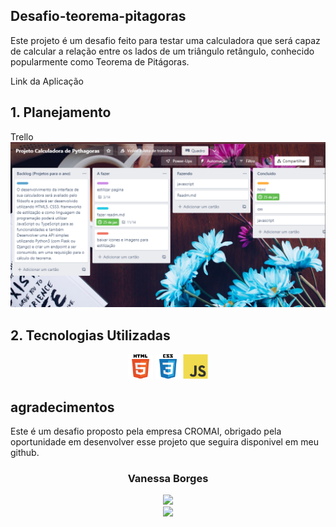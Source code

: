 ## Desafio-teorema-pitagoras

Este projeto é um desafio feito para testar uma calculadora que será capaz de calcular a relação entre os lados de um triângulo retângulo, conhecido popularmente como Teorema de Pitágoras.

Link da Aplicação

## 1. Planejamento

Trello
![Planejamento](./assets/trello.jpeg)

## 2. Tecnologias Utilizadas

<p align="center">
<a href="https://www.w3.org/html/" target="_blank" rel="noreferrer"><img src="https://raw.githubusercontent.com/devicons/devicon/master/icons/html5/html5-original-wordmark.svg" alt="html5" width="40" height="40"/></a>
<a href="https://www.w3schools.com/css/" target="_blank" rel="noreferrer"><img src="https://raw.githubusercontent.com/devicons/devicon/master/icons/css3/css3-original-wordmark.svg" alt="css3" width="40" height="40"/></a>
<a href="https://developer.mozilla.org/en-US/docs/Web/JavaScript" target="_blank" rel="noreferrer"><img src="https://raw.githubusercontent.com/devicons/devicon/master/icons/javascript/javascript-original.svg" alt="javascript" width="40" height="40"/></a>

## agradecimentos

Este é um desafio proposto pela empresa CROMAI, obrigado pela oportunidade em desenvolver esse projeto que seguira disponivel em meu github.

  <h3 align="center">Vanessa Borges</h3>
  <div align="center">
     <a href="https://www.linkedin.com/in/vanessa-borges-a05b4636/" target="_blank"><img src="https://img.shields.io/badge/-LinkedIn-%230077B5?style=for-the-badge&logo=linkedin&logoColor=white"></a>
  </div>
    <div align="center">
     <a href="https://github.com/vanessavb92/" target="_blank"><img src="https://img.shields.io/badge/GitHub-100000?style=for-the-badge&logo=github&logoColor=white"></a>
  </div>
  </div>
</td>
